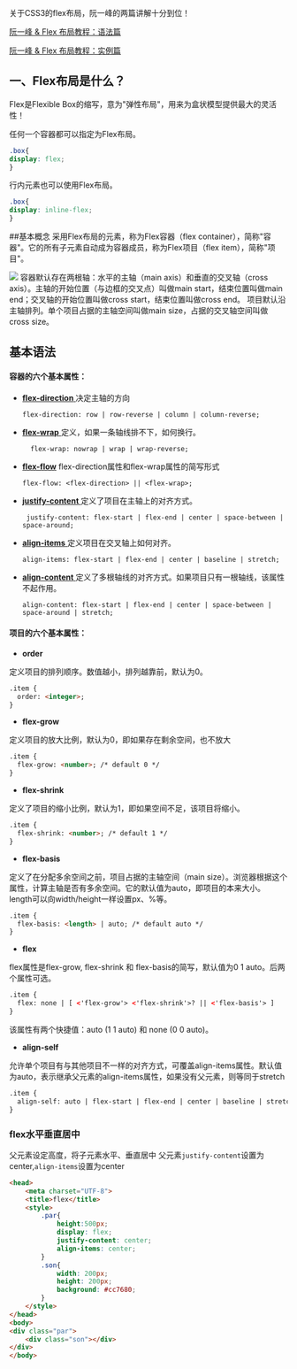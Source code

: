 关于CSS3的flex布局，阮一峰的两篇讲解十分到位！

[阮一峰 & Flex 布局教程：语法篇](http://www.ruanyifeng.com/blog/2015/07/flex-grammar.html?utm_source=tuicool)

[阮一峰 & Flex 布局教程：实例篇](http://www.ruanyifeng.com/blog/2015/07/flex-examples.html)


## 一、Flex布局是什么？

Flex是Flexible Box的缩写，意为"弹性布局"，用来为盒状模型提供最大的灵活性！

任何一个容器都可以指定为Flex布局。


```css
.box{
display: flex;
}
```
行内元素也可以使用Flex布局。
```css
.box{
display: inline-flex;
}
```

##基本概念
采用Flex布局的元素，称为Flex容器（flex container），简称"容器"。它的所有子元素自动成为容器成员，称为Flex项目（flex item），简称"项目"。

 ![](http://www.ruanyifeng.com/blogimg/asset/2015/bg2015071004.png)
容器默认存在两根轴：水平的主轴（main axis）和垂直的交叉轴（cross axis）。主轴的开始位置（与边框的交叉点）叫做main start，结束位置叫做main end；交叉轴的开始位置叫做cross start，结束位置叫做cross end。
项目默认沿主轴排列。单个项目占据的主轴空间叫做main size，占据的交叉轴空间叫做cross size。
##  基本语法
#### 容器的六个基本属性：

* [**flex-direction** ](#flex-direction) 决定主轴的方向

      flex-direction: row | row-reverse | column | column-reverse;
* [**flex-wrap** ](#flex-wrap)  定义，如果一条轴线排不下，如何换行。

        flex-wrap: nowrap | wrap | wrap-reverse;
* [**flex-flow**](#flex-flow) flex-direction属性和flex-wrap属性的简写形式

      flex-flow: <flex-direction> || <flex-wrap>;
* [**justify-content** ](#justify-content)
 定义了项目在主轴上的对齐方式。
 
       justify-content: flex-start | flex-end | center | space-between | space-around;
* [**align-items** ](#align-items) 
定义项目在交叉轴上如何对齐。

      align-items: flex-start | flex-end | center | baseline | stretch;
* [**align-content** ](#align-content) 定义了多根轴线的对齐方式。如果项目只有一根轴线，该属性不起作用。

      align-content: flex-start | flex-end | center | space-between | space-around | stretch;

#### 项目的六个基本属性：
* **order**

定义项目的排列顺序。数值越小，排列越靠前，默认为0。

```html
.item {
  order: <integer>;
}
```


* **flex-grow**

定义项目的放大比例，默认为0，即如果存在剩余空间，也不放大


```html
.item {
  flex-grow: <number>; /* default 0 */
}
```


* **flex-shrink**

定义了项目的缩小比例，默认为1，即如果空间不足，该项目将缩小。


```html
.item {
  flex-shrink: <number>; /* default 1 */
}
```


* **flex-basis**

定义了在分配多余空间之前，项目占据的主轴空间（main size）。浏览器根据这个属性，计算主轴是否有多余空间。它的默认值为auto，即项目的本来大小。length可以向width/height一样设置px、%等。


```html
.item {
  flex-basis: <length> | auto; /* default auto */
}
```


* **flex**

flex属性是flex-grow, flex-shrink 和 flex-basis的简写，默认值为0 1 auto。后两个属性可选。


```html
.item {
  flex: none | [ <'flex-grow'> <'flex-shrink'>? || <'flex-basis'> ]
}
```
该属性有两个快捷值：auto (1 1 auto) 和 none (0 0 auto)。

* **align-self**

允许单个项目有与其他项目不一样的对齐方式，可覆盖align-items属性。默认值为auto，表示继承父元素的align-items属性，如果没有父元素，则等同于stretch


```html
.item {
  align-self: auto | flex-start | flex-end | center | baseline | stretch;
}
```






### flex水平垂直居中
父元素设定高度，将子元素水平、垂直居中
父元素`justify-content`设置为center,`align-items`设置为center


```html
<head>
    <meta charset="UTF-8">
    <title>flex</title>
    <style>
        .par{
            height:500px;
            display: flex;
            justify-content: center;
            align-items: center;
        }
        .son{
            width: 200px;
            height: 200px;
            background: #cc7680;
        }
    </style>
</head>
<body>
<div class="par">
    <div class="son"></div>
</div>
</body>
```




